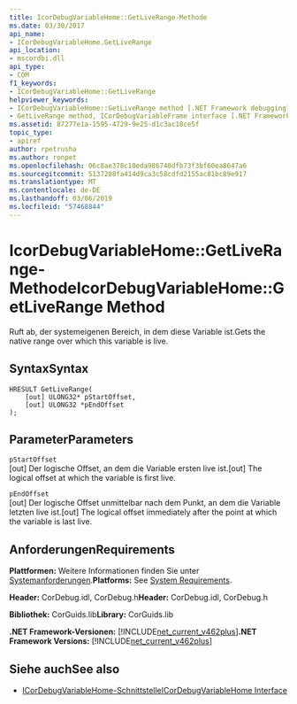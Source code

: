 ```yaml
---
title: IcorDebugVariableHome::GetLiveRange-Methode
ms.date: 03/30/2017
api_name:
- ICorDebugVariableHome.GetLiveRange
api_location:
- mscordbi.dll
api_type:
- COM
f1_keywords:
- ICorDebugVariableHome::GetLiveRange
helpviewer_keywords:
- ICorDebugVariableHome::GetLiveRange method [.NET Framework debugging]
- GetLiveRange method, ICorDebugVariableFrame interface [.NET Framework debugging]
ms.assetid: 87277e1a-1595-4729-9e25-d1c3ac18ce5f
topic_type:
- apiref
author: rpetrusha
ms.author: ronpet
ms.openlocfilehash: 06c8ae378c10eda986740dfb73f3bf60ea8647a6
ms.sourcegitcommit: 5137208fa414d9ca3c58cdfd2155ac81bc89e917
ms.translationtype: MT
ms.contentlocale: de-DE
ms.lasthandoff: 03/06/2019
ms.locfileid: "57468844"
---
```

# <a name="icordebugvariablehomegetliverange-method"></a><span data-ttu-id="60868-102">IcorDebugVariableHome::GetLiveRange-Methode</span><span class="sxs-lookup"><span data-stu-id="60868-102">IcorDebugVariableHome::GetLiveRange Method</span></span>
<span data-ttu-id="60868-103">Ruft ab, der systemeigenen Bereich, in dem diese Variable ist.</span><span class="sxs-lookup"><span data-stu-id="60868-103">Gets the native range over which this variable is live.</span></span>  
  
## <a name="syntax"></a><span data-ttu-id="60868-104">Syntax</span><span class="sxs-lookup"><span data-stu-id="60868-104">Syntax</span></span>  
  
```  
HRESULT GetLiveRange(  
    [out] ULONG32* pStartOffset,  
    [out] ULONG32 *pEndOffset  
);  
```  
  
## <a name="parameters"></a><span data-ttu-id="60868-105">Parameter</span><span class="sxs-lookup"><span data-stu-id="60868-105">Parameters</span></span>  
 `pStartOffset`  
 <span data-ttu-id="60868-106">[out] Der logische Offset, an dem die Variable ersten live ist.</span><span class="sxs-lookup"><span data-stu-id="60868-106">[out] The logical offset at which the variable is first live.</span></span>  
  
 `pEndOffset`  
 <span data-ttu-id="60868-107">[out] Der logische Offset unmittelbar nach dem Punkt, an dem die Variable letzten live ist.</span><span class="sxs-lookup"><span data-stu-id="60868-107">[out] The logical offset immediately after the point at which the variable is last live.</span></span>  
  
## <a name="requirements"></a><span data-ttu-id="60868-108">Anforderungen</span><span class="sxs-lookup"><span data-stu-id="60868-108">Requirements</span></span>  
 <span data-ttu-id="60868-109">**Plattformen:** Weitere Informationen finden Sie unter [Systemanforderungen](../../../../docs/framework/get-started/system-requirements.md).</span><span class="sxs-lookup"><span data-stu-id="60868-109">**Platforms:** See [System Requirements](../../../../docs/framework/get-started/system-requirements.md).</span></span>  
  
 <span data-ttu-id="60868-110">**Header:** CorDebug.idl, CorDebug.h</span><span class="sxs-lookup"><span data-stu-id="60868-110">**Header:** CorDebug.idl, CorDebug.h</span></span>  
  
 <span data-ttu-id="60868-111">**Bibliothek:** CorGuids.lib</span><span class="sxs-lookup"><span data-stu-id="60868-111">**Library:** CorGuids.lib</span></span>  
  
 <span data-ttu-id="60868-112">**.NET Framework-Versionen:** [!INCLUDE[net_current_v462plus](../../../../includes/net-current-v462plus-md.md)]</span><span class="sxs-lookup"><span data-stu-id="60868-112">**.NET Framework Versions:** [!INCLUDE[net_current_v462plus](../../../../includes/net-current-v462plus-md.md)]</span></span>  
  
## <a name="see-also"></a><span data-ttu-id="60868-113">Siehe auch</span><span class="sxs-lookup"><span data-stu-id="60868-113">See also</span></span>
- [<span data-ttu-id="60868-114">ICorDebugVariableHome-Schnittstelle</span><span class="sxs-lookup"><span data-stu-id="60868-114">ICorDebugVariableHome Interface</span></span>](../../../../docs/framework/unmanaged-api/debugging/icordebugvariablehome-interface.md)
